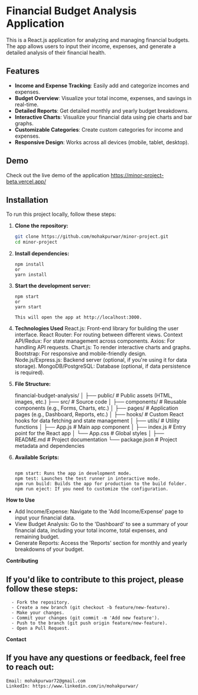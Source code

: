 # Financial Budget Analysis Application

This is a React.js application for analyzing and managing financial budgets. The app allows users to input their income, expenses, and generate a detailed analysis of their financial health.

## Features

- **Income and Expense Tracking**: Easily add and categorize incomes and expenses.
- **Budget Overview**: Visualize your total income, expenses, and savings in real-time.
- **Detailed Reports**: Get detailed monthly and yearly budget breakdowns.
- **Interactive Charts**: Visualize your financial data using pie charts and bar graphs.
- **Customizable Categories**: Create custom categories for income and expenses.
- **Responsive Design**: Works across all devices (mobile, tablet, desktop).

## Demo

Check out the live demo of the application https://minor-project-beta.vercel.app/

## Installation

To run this project locally, follow these steps:

1. **Clone the repository:**

   ```bash
   git clone https://github.com/mohakpurwar/minor-project.git
   cd minor-project
2. **Install dependencies:**

    ```This project uses npm or yarn to manage dependencies. Run the following command:
    npm install
    or
    yarn install
3. **Start the development server:**

    ```Once the dependencies are installed, you can start the development server:
    npm start
    or
    yarn start
    
    This will open the app at http://localhost:3000.

4. **Technologies Used**
    React.js: Front-end library for building the user interface.
    React Router: For routing between different views.
    Context API/Redux: For state management across components.
    Axios: For handling API requests.
    Chart.js: To render interactive charts and graphs.
    Bootstrap: For responsive and mobile-friendly design.
    Node.js/Express.js: Backend server (optional, if you're using it for data storage).
    MongoDB/PostgreSQL: Database (optional, if data persistence is required).
   
6. **File Structure:**

    financial-budget-analysis/
    │
    ├── public/               # Public assets (HTML, images, etc.)
    ├── src/                  # Source code
    │   ├── components/       # Reusable components (e.g., Forms, Charts, etc.)
    │   ├── pages/            # Application pages (e.g., Dashboard, Reports, etc.)
    │   ├── hooks/            # Custom React hooks for data fetching and state management
    │   ├── utils/            # Utility functions
    │   ├── App.js            # Main app component
    │   ├── index.js          # Entry point for the React app
    │   └── App.css           # Global styles
    │
    ├── README.md             # Project documentation
    └── package.json          # Project metadata and dependencies

7. **Available Scripts:**
    ```In the project directory, you can run:

    npm start: Runs the app in development mode.
    npm test: Launches the test runner in interactive mode.
    npm run build: Builds the app for production to the build folder.
    npm run eject: If you need to customize the configuration.
    
**How to Use**
- Add Income/Expense: Navigate to the 'Add Income/Expense' page to input your financial data.
- View Budget Analysis: Go to the 'Dashboard' to see a summary of your financial data, including your total income, total expenses, and remaining budget.
- Generate Reports: Access the 'Reports' section for monthly and yearly breakdowns of your budget.

**Contributing**
## If you'd like to contribute to this project, please follow these steps:
      - Fork the repository.
      - Create a new branch (git checkout -b feature/new-feature).
      - Make your changes.
      - Commit your changes (git commit -m 'Add new feature').
      - Push to the branch (git push origin feature/new-feature).
      - Open a Pull Request.


**Contact**

## If you have any questions or feedback, feel free to reach out:
    Email: mohakpurwar72@gmail.com
    LinkedIn: https://www.linkedin.com/in/mohakpurwar/
